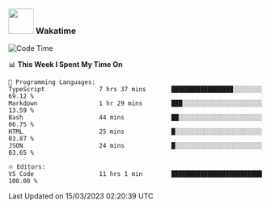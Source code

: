 ### <img src="https://media.giphy.com/media/VgCDAzcKvsR6OM0uWg/giphy.gif" width="50"> Wakatime

  <!--START_SECTION:waka-->
![Code Time](http://img.shields.io/badge/Code%20Time-1%2C316%20hrs%2050%20mins-blue)

📊 **This Week I Spent My Time On** 

```text
💬 Programming Languages: 
TypeScript               7 hrs 37 mins       █████████████████░░░░░░░░   69.12 % 
Markdown                 1 hr 29 mins        ███░░░░░░░░░░░░░░░░░░░░░░   13.59 % 
Bash                     44 mins             ██░░░░░░░░░░░░░░░░░░░░░░░   06.75 % 
HTML                     25 mins             █░░░░░░░░░░░░░░░░░░░░░░░░   03.87 % 
JSON                     24 mins             █░░░░░░░░░░░░░░░░░░░░░░░░   03.65 % 

🔥 Editors: 
VS Code                  11 hrs 1 min        █████████████████████████   100.00 % 
```


 Last Updated on 15/03/2023 02:20:39 UTC
<!--END_SECTION:waka-->
